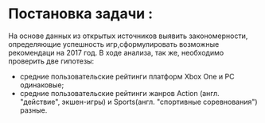 # Постановка  задачи :
На основе данных из открытых источников выявить закономерности, определяющие успешность игр,сформулировать возможные рекомендаци на 2017 год. В ходе анализа, так же, необходимо проверить две гипотезы:

* средние пользовательские рейтинги платформ Xbox One и PC одинаковые;
* средние пользовательские рейтинги жанров Action (англ. "действие", экшен-игры) и Sports(англ. "спортивные соревнования") разные.
